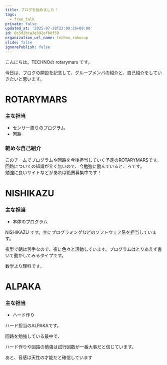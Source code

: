 ```yaml
---
title: ブログを始めました！
tags:
  - free_talk
private: false
updated_at: '2025-07-28T22:09:26+09:00'
id: 0c5d2bca3e392efb8f59
organization_url_name: techno_robocup
slide: false
ignorePublish: false
---
```

こんにちは。TECHNOの rotarymars です。

今日は、ブログの開設を記念して、グループメンバの紹介と、自己紹介をしていきたいと思います。

# ROTARYMARS
### 主な担当
- センサー周りのプログラム
- 回路

### 軽めな自己紹介
このチームでプログラムや回路を今後担当していく予定のROTARYMARSです。<br>
回路についての知識が全く無いので、今勉強に励んでいるところです。<br>
勉強に良いサイトなどがあれば絶賛募集中です！

# NISHIKAZU
### 主な担当
- 本体のプログラム

NISHIKAZU です。主にプログラミングなどのソフトウェア系を担当しています。

夜型で朝は苦手なので、夜に色々と活動しています。プログラムはとりあえず書いて動かしてみるタイプです。

数学より理科です。

# ALPAKA

### 主な担当
- ハード作り

ハード担当のALPAKAです。

回路を勉強している最中で、

ハード作りや回路の勉強は試行回数が一番大事だと信じています。

あと、音感は天性の才能だと確信しています
